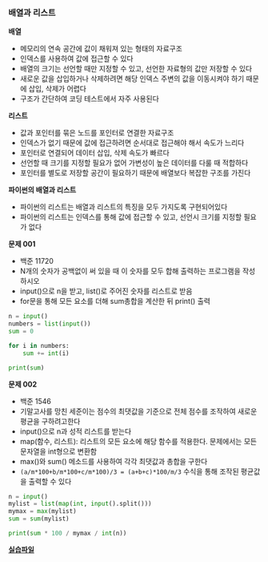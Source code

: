 ### 배열과 리스트

**배열**

- 메모리의 연속 공간에 값이 채워져 있는 형태의 자료구조
- 인덱스를 사용하여 값에 접근할 수 있다
- 배열의 크기는 선언할 때만 지정할 수 있고, 선언한 자료형의 값만 저장할 수 있다
- 새로운 값을 삽입하거나 삭제하려면 해당 인덱스 주변의 값을 이동시켜야 하기 때문에 삽입, 삭제가 어렵다
- 구조가 간단하여 코딩 테스트에서 자주 사용된다

**리스트**

- 값과 포인터를 묶은 노드를 포인터로 연결한 자료구조
- 인덱스가 없기 때문에 값에 접근하려면 순서대로 접근해야 해서 속도가 느리다
- 포인터로 연결되어 데이터 삽입, 삭제 속도가 빠르다
- 선언할 때 크기를 지정할 필요가 없어 가변성이 높은 데이터를 다룰 때 적합하다
- 포인터를 별도로 저장할 공간이 필요하기 때문에 배열보다 복잡한 구조를 가진다

**파이썬의 배열과 리스트**

- 파이썬의 리스트는 배열과 리스트의 특징을 모두 가지도록 구현되어있다
- 파이썬의 리스트는 인덱스를 통해 값에 접근할 수 있고, 선언시 크기를 지정할 필요가 없다

**문제 001**

- 백준 11720
- N개의 숫자가 공백없이 써 있을 때 이 숫자를 모두 합해 출력하는 프로그램을 작성하시오
- input()으로 n을 받고, list()로 주어진 숫자를 리스트로 받음
- for문을 통해 모든 요소를 더해 sum총합을 계산한 뒤 print() 출력

```python
n = input()
numbers = list(input())
sum = 0

for i in numbers:
    sum += int(i)

print(sum)
```

**문제 002**

- 백준 1546
- 기말고사를 망친 세준이는 점수의 최댓값을 기준으로 전체 점수를 조작하여 새로운 평균을 구하려고한다
- input()으로 n과 성적 리스트를 받는다
- map(함수, 리스트): 리스트의 모든 요소에 해당 함수를 적용한다. 문제에서는 모든 문자열을 int형으로 변환함
- max()와 sum() 메소드를 사용하여 각각 최댓값과 총합을 구한다
- `(a/m*100+b/m*100+c/m*100)/3 = (a+b+c)*100/m/3` 수식을 통해 조작된 평균값을 출력할 수 있다

```python
n = input()
mylist = list(map(int, input().split()))
mymax = max(mylist)
sum = sum(mylist)

print(sum * 100 / mymax / int(n))
```

**[실습파일](chap03_1.py)**
